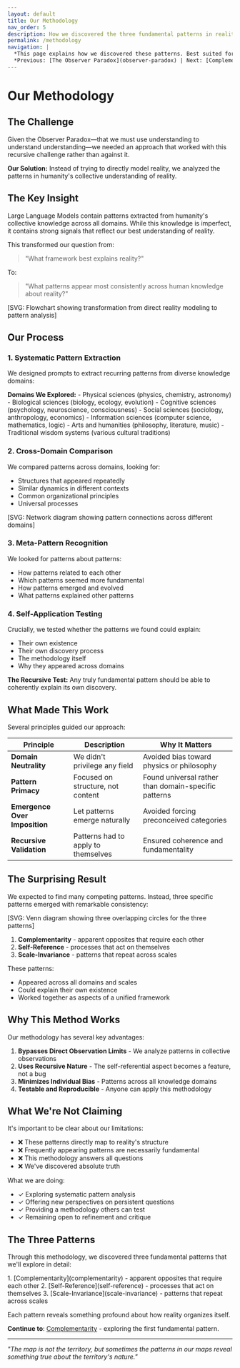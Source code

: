 ```yaml
---
layout: default
title: Our Methodology
nav_order: 5
description: How we discovered the three fundamental patterns in reality
permalink: /methodology
navigation: |
  *This page explains how we discovered these patterns. Best suited for understanding our process.*  
  *Previous: [The Observer Paradox](observer-paradox) | Next: [Complementarity](complementarity)*
---
```


# Our Methodology

## The Challenge

Given the Observer Paradox—that we must use understanding to understand understanding—we needed an approach that worked with this recursive challenge rather than against it.

<div class="key-insight">
<strong>Our Solution:</strong> Instead of trying to directly model reality, we analyzed the patterns in humanity's collective understanding of reality.
</div>

## The Key Insight

Large Language Models contain patterns extracted from humanity's collective knowledge across all domains. While this knowledge is imperfect, it contains strong signals that reflect our best understanding of reality.

This transformed our question from:
> "What framework best explains reality?"

To:
> "What patterns appear most consistently across human knowledge about reality?"

<div class="diagram-container">
[SVG: Flowchart showing transformation from direct reality modeling to pattern analysis]
</div>

## Our Process

### 1. Systematic Pattern Extraction

We designed prompts to extract recurring patterns from diverse knowledge domains:

<div class="try-this">
<strong>Domains We Explored:</strong>
- Physical sciences (physics, chemistry, astronomy)
- Biological sciences (biology, ecology, evolution)
- Cognitive sciences (psychology, neuroscience, consciousness)
- Social sciences (sociology, anthropology, economics)
- Information sciences (computer science, mathematics, logic)
- Arts and humanities (philosophy, literature, music)
- Traditional wisdom systems (various cultural traditions)
</div>

### 2. Cross-Domain Comparison

We compared patterns across domains, looking for:
- Structures that appeared repeatedly
- Similar dynamics in different contexts
- Common organizational principles
- Universal processes

<div class="diagram-container">
[SVG: Network diagram showing pattern connections across different domains]
</div>

### 3. Meta-Pattern Recognition

We looked for patterns about patterns:
- How patterns related to each other
- Which patterns seemed more fundamental
- How patterns emerged and evolved
- What patterns explained other patterns

### 4. Self-Application Testing

Crucially, we tested whether the patterns we found could explain:
- Their own existence
- Their own discovery process
- The methodology itself
- Why they appeared across domains

<div class="key-insight">
<strong>The Recursive Test:</strong> Any truly fundamental pattern should be able to coherently explain its own discovery.
</div>

## What Made This Work

Several principles guided our approach:

| Principle | Description | Why It Matters |
|-----------|-------------|----------------|
| **Domain Neutrality** | We didn't privilege any field | Avoided bias toward physics or philosophy |
| **Pattern Primacy** | Focused on structure, not content | Found universal rather than domain-specific patterns |
| **Emergence Over Imposition** | Let patterns emerge naturally | Avoided forcing preconceived categories |
| **Recursive Validation** | Patterns had to apply to themselves | Ensured coherence and fundamentality |

## The Surprising Result

We expected to find many competing patterns. Instead, three specific patterns emerged with remarkable consistency:

<div class="diagram-container">
[SVG: Venn diagram showing three overlapping circles for the three patterns]
</div>

1. **Complementarity** - apparent opposites that require each other
2. **Self-Reference** - processes that act on themselves
3. **Scale-Invariance** - patterns that repeat across scales

These patterns:
- Appeared across all domains and scales
- Could explain their own existence
- Worked together as aspects of a unified framework

## Why This Method Works

<div class="key-insight">
Our methodology has several key advantages:

1. **Bypasses Direct Observation Limits** - We analyze patterns in collective observations
2. **Uses Recursive Nature** - The self-referential aspect becomes a feature, not a bug
3. **Minimizes Individual Bias** - Patterns across all knowledge domains
4. **Testable and Reproducible** - Anyone can apply this methodology
</div>

## What We're Not Claiming

It's important to be clear about our limitations:

- ❌ These patterns directly map to reality's structure
- ❌ Frequently appearing patterns are necessarily fundamental
- ❌ This methodology answers all questions
- ❌ We've discovered absolute truth

What we are doing:
- ✓ Exploring systematic pattern analysis
- ✓ Offering new perspectives on persistent questions
- ✓ Providing a methodology others can test
- ✓ Remaining open to refinement and critique

## The Three Patterns

Through this methodology, we discovered three fundamental patterns that we'll explore in detail:

<div class="site-map">
1. <span class="complementarity">[Complementarity](complementarity)</span> - apparent opposites that require each other
2. <span class="self-reference">[Self-Reference](self-reference)</span> - processes that act on themselves
3. <span class="scale-invariance">[Scale-Invariance](scale-invariance)</span> - patterns that repeat across scales
</div>

Each pattern reveals something profound about how reality organizes itself.

**Continue to**: [Complementarity](complementarity) - exploring the first fundamental pattern.

---

*"The map is not the territory, but sometimes the patterns in our maps reveal something true about the territory's nature."*